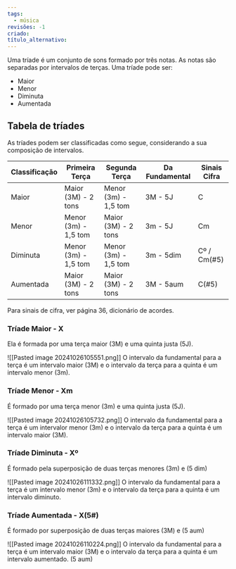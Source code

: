 ```yaml
---
tags:
  - música
revisões: -1
criado: 
título_alternativo:
---
```

Uma tríade é um conjunto de sons formado por três notas. As notas são separadas por intervalos de terças. Uma tríade pode ser:
- Maior
- Menor
- Diminuta
- Aumentada
## Tabela de tríades
As tríades podem ser classificadas como segue, considerando a sua composição de intervalos.

| Classificação | Primeira Terça       | Segunda Terça        | Da Fundamental | Sinais Cifra |
| ------------- | -------------------- | -------------------- | -------------- | ------------ |
| Maior         | Maior (3M) - 2 tons  | Menor (3m) - 1,5 tom | 3M - 5J        | C            |
| Menor         | Menor (3m) - 1,5 tom | Maior (3M) - 2 tons  | 3m - 5J        | Cm           |
| Diminuta      | Menor (3m) - 1,5 tom | Menor (3m) - 1,5 tom | 3m - 5dim      | Cº / Cm(#5)  |
| Aumentada     | Maior (3M) - 2 tons  | Maior (3M) - 2 tons  | 3M - 5aum      | C(#5)        |
Para sinais de cifra, ver página 36, dicionário de acordes. 
### Tríade Maior - X
Ela é formada por uma terça maior (3M) e uma quinta justa (5J). 

![[Pasted image 20241026105551.png]]
O intervalo da fundamental para a terça é um intervalo maior (3M) e o intervalo da terça para a quinta é um intervalo menor (3m).
### Tríade Menor - Xm
É formado por uma terça menor (3m) e uma quinta justa (5J). 

![[Pasted image 20241026105732.png]]
O intervalo da fundamental para a terça é um intervalor menor (3m) e o intervalo da terça para a quinta é um intervalo maior (3M).

### Tríade Diminuta - Xº
É formado pela superposição de duas terças menores (3m) e (5 dim)

![[Pasted image 20241026111332.png]]
O intervalo da fundamental para a terça é um intervalo menor (3m) e o intervalo da terça para a quinta é um intervalo diminuto.

### Tríade Aumentada - X(5#)
É formado por superposição de duas terças maiores (3M) e (5 aum)

![[Pasted image 20241026110224.png]]
O intervalo da fundamental para a terça é um intervalo maior (3M) e o intervalo da terça para a quinta é um intervalo aumentado. (5 aum)

